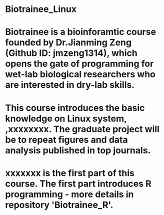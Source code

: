 # Biotrainee_Linux
# Biotrainee is a bioinforamtic course founded by Dr.Jianming Zeng (Github ID: jmzeng1314), which opens the gate of programming for wet-lab biological researchers who are interested in dry-lab skills.
# This course introduces the basic knowledge on Linux system, ,xxxxxxxx. The graduate project will be to repeat figures and data analysis published in top journals. 
# xxxxxxx is the first part of this course. The first part introduces R programming - more details in repository 'Biotrainee_R'. 
